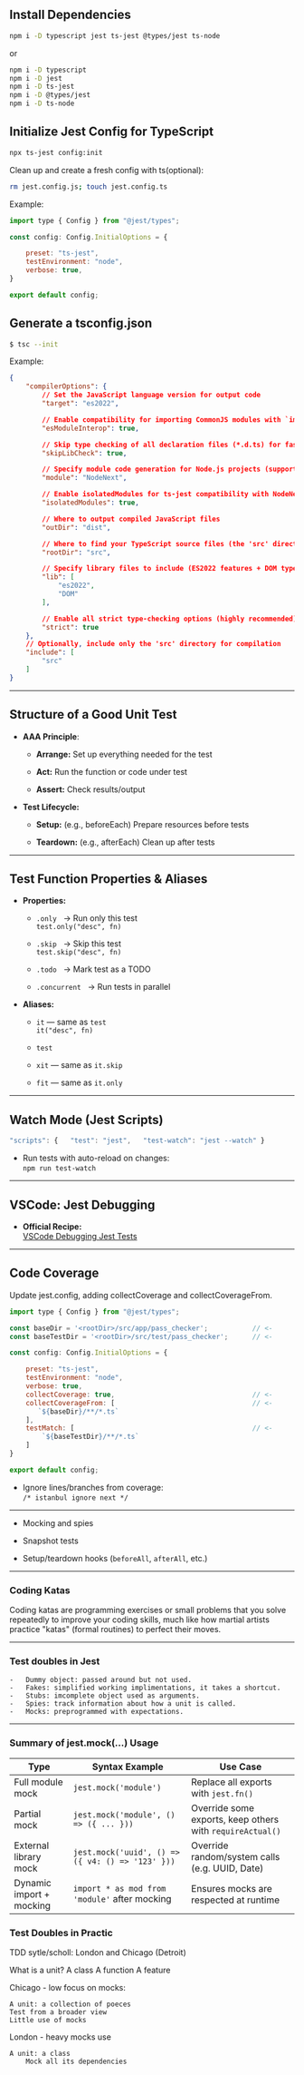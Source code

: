 ## Install Dependencies

```bash
npm i -D typescript jest ts-jest @types/jest ts-node
```

or

```bash
npm i -D typescript 
npm i -D jest 
npm i -D ts-jest 
npm i -D @types/jest 
npm i -D ts-node
```


## Initialize Jest Config for TypeScript

```bash
npx ts-jest config:init
```

Clean up and create a fresh config with ts(optional):

```bash
rm jest.config.js; touch jest.config.ts
```

Example:

```js
import type { Config } from "@jest/types";

const config: Config.InitialOptions = {

    preset: "ts-jest",
    testEnvironment: "node",
    verbose: true,
}

export default config;
```

## Generate a tsconfig.json

```bash
$ tsc --init
```

Example:

```json
{
    "compilerOptions": {
        // Set the JavaScript language version for output code
        "target": "es2022",

        // Enable compatibility for importing CommonJS modules with `import`
        "esModuleInterop": true,

        // Skip type checking of all declaration files (*.d.ts) for faster builds
        "skipLibCheck": true,

        // Specify module code generation for Node.js projects (supports ES Modules + CommonJS interop)
        "module": "NodeNext",

        // Enable isolatedModules for ts-jest compatibility with NodeNext modules
        "isolatedModules": true,

        // Where to output compiled JavaScript files
        "outDir": "dist",

        // Where to find your TypeScript source files (the 'src' directory)
        "rootDir": "src",

        // Specify library files to include (ES2022 features + DOM types)
        "lib": [
            "es2022",
            "DOM"
        ],

        // Enable all strict type-checking options (highly recommended)
        "strict": true
    },
    // Optionally, include only the 'src' directory for compilation
    "include": [
        "src"
    ]
}

```

---

## Structure of a Good Unit Test

- **AAA Principle**:
    
    - **Arrange:** Set up everything needed for the test
        
    - **Act:** Run the function or code under test
        
    - **Assert:** Check results/output
        
- **Test Lifecycle:**
    
    - **Setup:** (e.g., beforeEach) Prepare resources before tests
        
    - **Teardown:** (e.g., afterEach) Clean up after tests
        

---

## Test Function Properties & Aliases

- **Properties:**
    
    - `.only`   → Run only this test  
        `test.only("desc", fn)`
        
    - `.skip`   → Skip this test  
        `test.skip("desc", fn)`
        
    - `.todo`   → Mark test as a TODO
        
    - `.concurrent`   → Run tests in parallel
        
- **Aliases:**
    
    - `it` — same as `test`  
        `it("desc", fn)`
        
    - `test`
        
    - `xit` — same as `it.skip`
        
    - `fit` — same as `it.only`
        

---

## Watch Mode (Jest Scripts)


```js
"scripts": {   "test": "jest",   "test-watch": "jest --watch" }
```

- Run tests with auto-reload on changes:  
    `npm run test-watch`
    

---

## VSCode: Jest Debugging

- **Official Recipe:**  
    [VSCode Debugging Jest Tests](https://github.com/microsoft/vscode-recipes/tree/main/debugging-jest-tests)
    

---

## Code Coverage

Update jest.config, adding collectCoverage and collectCoverageFrom.

```js
import type { Config } from "@jest/types";

const baseDir = '<rootDir>/src/app/pass_checker';           // <-
const baseTestDir = '<rootDir>/src/test/pass_checker';      // <-

const config: Config.InitialOptions = {

    preset: "ts-jest",
    testEnvironment: "node",
    verbose: true,
    collectCoverage: true,                                  // <-
    collectCoverageFrom: [                                  // <-
       `${baseDir}/**/*.ts`    
    ],
    testMatch: [                                            // <-
        `${baseTestDir}/**/*.ts` 
    ]
}

export default config;
```

- Ignore lines/branches from coverage:  
    `/* istanbul ignore next */`
    

---


-  Mocking and spies
    
-  Snapshot tests
    
-  Setup/teardown hooks (`beforeAll`, `afterAll`, etc.)

---

### Coding Katas

Coding katas are programming exercises or small problems that you solve repeatedly to improve your
coding skills, much like how martial artists practice "katas" (formal routines) to perfect their
moves.

---

### Test doubles in Jest
    -   Dummy object: passed around but not used.
    -   Fakes: simplified working implimentations, it takes a shortcut.
    -   Stubs: imcomplete object used as arguments.
    -   Spies: track information about how a unit is called.
    -   Mocks: preprogrammed with expectations.


---

### Summary of jest.mock(...) Usage

| Type                     | Syntax Example                                   | Use Case                                                  |
| ------------------------ | ------------------------------------------------ | --------------------------------------------------------- |
| Full module mock         | `jest.mock('module')`                            | Replace all exports with `jest.fn()`                      |
| Partial mock             | `jest.mock('module', () => ({ ... }))`           | Override some exports, keep others with `requireActual()` |
| External library mock    | `jest.mock('uuid', () => ({ v4: () => '123' }))` | Override random/system calls (e.g. UUID, Date)            |
| Dynamic import + mocking | `import * as mod from 'module'` after mocking    | Ensures mocks are respected at runtime                    |



### Test Doubles in Practic

TDD sytle/scholl: London and Chicago (Detroit)

What is a unit?
    A class
    A function
    A feature

Chicago - low focus on mocks:

    A unit: a collection of poeces
    Test from a broader view
    Little use of mocks

London - heavy mocks use

    A unit: a class
        Mock all its dependencies



